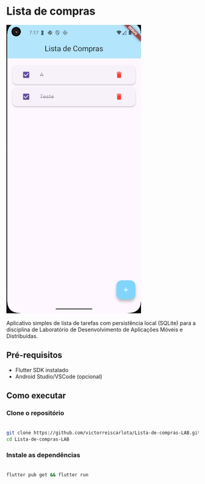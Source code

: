 # Lista de compras
![App_image](/assets/image.png)

Aplicativo simples de lista de tarefas com persistência local (SQLite) para a disciplina de Laboratório de Desenvolvimento de Aplicações Móveis e Distribuídas.

## Pré-requisitos

- Flutter SDK instalado
- Android Studio/VSCode (opcional)

## Como executar

### Clone o repositório

```bash

git clone https://github.com/victorreiscarlota/Lista-de-compras-LAB.git
cd Lista-de-compras-LAB

```

### Instale as dependências

```bash

flutter pub get && flutter run

```
